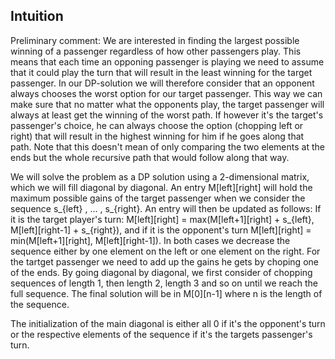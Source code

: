 ## Intuition

Preliminary comment: We are interested in finding the largest possible winning of a passenger regardless of how other passengers play. This means that each time an opponing passenger is playing we need to assume that it could play the turn that will result in the least winning for the target passenger. In our DP-solution we will therefore consider that an opponent always chooses the worst option for our target passenger. This way we can make sure that no matter what the opponents play, the target passenger will always at least get the winning of the worst path.
If however it's the target's passenger's choice, he can always choose the option (chopping left or right) that will result in the highest winning for him if he goes along that path. Note that this doesn't mean of only comparing the two elements at the ends but the whole recursive path that would follow along that way.

We will solve the problem as a DP solution using a 2-dimensional matrix, which we will fill diagonal by diagonal. An entry M\[left\]\[right\] will hold the maximum possible gains of the target passenger when we consider the sequence s_{left} , ... , s_{right}. An entry will then be updated as follows: If it is the target player's turn: M\[left\]\[right\] = max(M\[left+1\]\[right\] + s_{left}, M\[left\]\[right-1\] + s_{right}), and if it is the opponent's turn M\[left\]\[right\] = min(M\[left+1\]\[right\], M\[left\]\[right-1\]). In both cases we decrease the sequence either by one element on the left or one element on the right. For the tartget passenger we need to add up the gains he gets by choping one of the ends. By going diagonal by diagonal, we first consider of chopping sequences of length 1, then length 2, length 3 and so on until we reach the full sequence. The final solution will be in M\[0\]\[n-1\] where n is the length of the sequence.

The initialization of the main diagonal is either all 0 if it's the opponent's turn or the respective elements of the sequence if it's the targets passenger's turn.